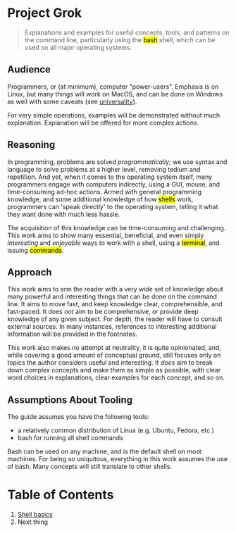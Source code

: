 # Project Grok

>Explanations and examples for useful concepts, tools, and patterns on the command line, particularly using the <mark>bash</mark> shell, which can be used on all major operating systems.

## Audience

Programmers, or (at minimum), computer "power-users". Emphasis is on Linux, but many things will work on MacOS, and can be done on Windows as well with some caveats (see [universality](./pages/universality.md)).

For very simple operations, examples will be demonstrated without much explanation. Explanation will be offered for more complex actions.

## Reasoning

In programming, problems are solved *programmatically*; we use syntax and language to solve problems at a higher level, removing tedium and repetition. And yet, when it comes to the operating system itself, many programmers engage with computers indirectly, using a GUI, mouse, and time-consuming ad-hoc actions. Armed with general programming knowledge, and some additional knowledge of how <mark>shells</mark> work, programmers can 'speak directly' to the operating system, telling it what they want done with much less hassle.

The acquisition of this knowledge can be time-consuming and challenging. This work aims to show many essential, beneficial, and even simply *interesting* and *enjoyable* ways to work with a shell, using a <mark>terminal</mark>, and issuing <mark>commands</mark>.

## Approach

This work aims to arm the reader with a very *wide* set of knowledge about many powerful and interesting things that can be done on the command line. It aims to move fast, and keep knowledge clear, comprehensible, and fast-paced. It does *not* aim to be comprehensive, or provide deep knowledge of any given subject. For depth, the reader will have to consult external sources. In many instances, references to interesting additional information will be provided in the footnotes. 

This work also makes no attempt at neutrality, it is quite opinionated, and, while covering a good amount of conceptual ground, still focuses only on topics the author considers useful and interesting. It *does* aim to break down complex concepts and make them as simple as possible, with clear word choices in explanations, clear examples for each concept, and so on.

## Assumptions About Tooling

The guide assumes you have the following tools:

- a relatively common distribution of Linux (e.g. Ubuntu, Fedora, etc.)
- bash for running all shell commands

Bash can be used on any machine, and is the default shell on most machines. For being so uniquitous, everything in this work assumes the use of bash. Many concepts will still translate to other shells.


# Table of Contents

1. [Shell basics](./pages/shell-basics.md)
1. Next thing